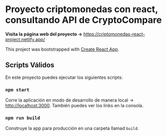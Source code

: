 # Proyecto criptomonedas con react, consultando API de CryptoCompare

**Visita la página web del proyecto ->** https://criptomonedas-react-project.netlify.app/

This project was bootstrapped with [Create React App](https://github.com/facebook/create-react-app).

## Scripts Válidos

En este proyecto puedes ejecutar los siguientes scripts:

### `npm start`

Corre la aplicación en modo de desarrollo de manera local -> [http://localhost:3000](http://localhost:3000).
También puedes ver los links en la consola.

### `npm run build`

Construye la app para producción en una carpeta llamad `build`. 